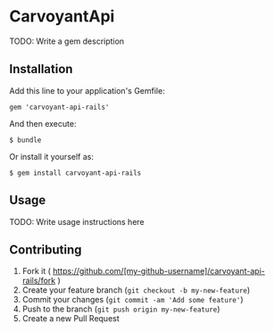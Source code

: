 # CarvoyantApi

TODO: Write a gem description

## Installation

Add this line to your application's Gemfile:

    gem 'carvoyant-api-rails'

And then execute:

    $ bundle

Or install it yourself as:

    $ gem install carvoyant-api-rails

## Usage

TODO: Write usage instructions here

## Contributing

1. Fork it ( https://github.com/[my-github-username]/carvoyant-api-rails/fork )
2. Create your feature branch (`git checkout -b my-new-feature`)
3. Commit your changes (`git commit -am 'Add some feature'`)
4. Push to the branch (`git push origin my-new-feature`)
5. Create a new Pull Request
